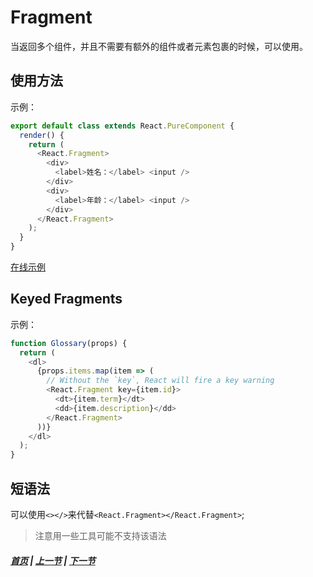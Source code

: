 # Fragment

  当返回多个组件，并且不需要有额外的组件或者元素包裹的时候，可以使用。

## 使用方法

  示例：
  ```js
  export default class extends React.PureComponent {
    render() {
      return (
        <React.Fragment>
          <div>
            <label>姓名：</label> <input />
          </div>
          <div>
            <label>年龄：</label> <input />
          </div>
        </React.Fragment>
      );
    }
  }
  ```
  [在线示例](https://codesandbox.io/s/8nmlw9m45l)

## Keyed Fragments

  示例：
  ```js
  function Glossary(props) {
    return (
      <dl>
        {props.items.map(item => (
          // Without the `key`, React will fire a key warning
          <React.Fragment key={item.id}>
            <dt>{item.term}</dt>
            <dd>{item.description}</dd>
          </React.Fragment>
        ))}
      </dl>
    );
  }
  ```

## 短语法

  可以使用`<></>`来代替`<React.Fragment></React.Fragment>`;

  > 注意用一些工具可能不支持该语法

##### [首页](../../README.md) | [上一节](./03.md) | [下一节](./05.md)   